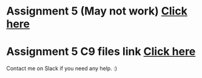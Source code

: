 # Assignment 5 (May not work) [Click here](https://assignment5-moayadsi.c9users.io/)
# Assignment 5 C9 files link [Click here](https://ide.c9.io/moayadsi/assignment5)
Contact me on Slack if you need any help. :)
